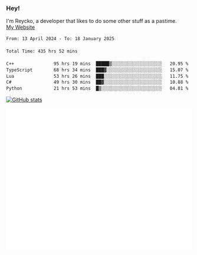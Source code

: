 ### Hey!
I'm Reycko, a developer that likes to do some other stuff as a pastime.  
[My Website](https://reycko.root.sx)

<!--START_SECTION:wakasection-->

```txt
From: 13 April 2024 - To: 18 January 2025

Total Time: 435 hrs 52 mins

C++               95 hrs 19 mins  █████▒░░░░░░░░░░░░░░░░░░░   20.95 %
TypeScript        68 hrs 34 mins  ███▓░░░░░░░░░░░░░░░░░░░░░   15.07 %
Lua               53 hrs 26 mins  ███░░░░░░░░░░░░░░░░░░░░░░   11.75 %
C#                49 hrs 30 mins  ██▓░░░░░░░░░░░░░░░░░░░░░░   10.88 %
Python            21 hrs 53 mins  █▒░░░░░░░░░░░░░░░░░░░░░░░   04.81 %
```

<!--END_SECTION:wakasection-->

[![GitHub stats](https://github-readme-stats.vercel.app/api?username=Reycko&show_icons=true&theme=dark&hide_title=true&count_private=true)](https://github.com/anuraghazra/github-readme-stats)

![Metrics](/github-metrics.svg)

